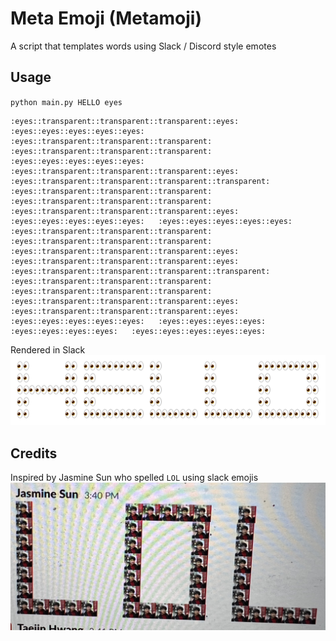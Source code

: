 # Meta Emoji (Metamoji)

A script that templates words using Slack / Discord style emotes

## Usage
`python main.py HELLO eyes`

```
:eyes::transparent::transparent::transparent::eyes:   :eyes::eyes::eyes::eyes::eyes:  :eyes::transparent::transparent::transparent:   :eyes::transparent::transparent::transparent:   :eyes::eyes::eyes::eyes::eyes:
:eyes::transparent::transparent::transparent::eyes:   :eyes::transparent::transparent::transparent::transparent:   :eyes::transparent::transparent::transparent:   :eyes::transparent::transparent::transparent:   :eyes::transparent::transparent::transparent::eyes:   
:eyes::eyes::eyes::eyes::eyes:   :eyes::eyes::eyes::eyes::eyes:   :eyes::transparent::transparent::transparent:   :eyes::transparent::transparent::transparent:   :eyes::transparent::transparent::transparent::eyes:   
:eyes::transparent::transparent::transparent::eyes:   :eyes::transparent::transparent::transparent::transparent:   :eyes::transparent::transparent::transparent:   :eyes::transparent::transparent::transparent:   :eyes::transparent::transparent::transparent::eyes:   
:eyes::transparent::transparent::transparent::eyes:   :eyes::eyes::eyes::eyes::eyes:   :eyes::eyes::eyes::eyes:   :eyes::eyes::eyes::eyes:   :eyes::eyes::eyes::eyes::eyes:    
```
Rendered in Slack
![alt text](resources/hello_example.png)

## Credits
Inspired by Jasmine Sun who spelled `LOL` using slack emojis
![alt text](resources/lol.png)
